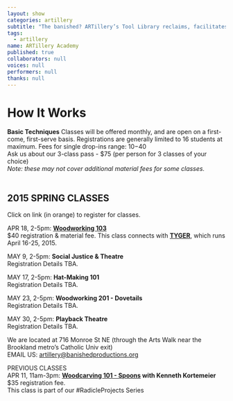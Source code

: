 ```yaml
---
layout: show
categories: artillery
subtitle: "The banished? ARTillery’s Tool Library reclaims, facilitates and promotes the artisanal skills of hand-crafting, wood-working, and knowledge-sharing. This user-friendly, tool-loaning program is open to artists and community members in Ward 5 and the greater DC area."
tags: 
  - artillery
name: ARTillery Academy
published: true
collaborators: null
voices: null
performers: null
thanks: null
---
```


# How It Works

**Basic Techniques** 
Classes will be offered monthly, and are open on a first-come, first-serve basis. Registrations are generally limited to 16 students at maximum.
Fees for single drop-ins range: $10-$40
<br>
Ask us about our 3-class pass - $75 (per person for 3 classes of your choice)
<br>
_Note: these may not cover additional material fees for some classes._
<br>
<br>

## 2015 SPRING CLASSES
Click on link (in orange) to register for classes.

APR 18, 2-5pm: **[Woodworking 103](https://www.artful.ly/store/events/5660)**
<br> $40 registration & material fee. This class connects with [**TYGER**](banishedproductions.org/hybrids/tyger/), which runs April 16-25, 2015.

MAY 9, 2-5pm: **Social Justice & Theatre**
<br> Registration Details TBA.

MAY 17, 2-5pm: **Hat-Making 101**
<br> Registration Details TBA.

MAY 23, 2-5pm: **Woodworking 201 - Dovetails**
<br> Registration Details TBA.

MAY 30, 2-5pm: **Playback Theatre**
<br> Registration Details TBA.

We are located at 716 Monroe St NE (through the Arts Walk near the Brookland metro’s Catholic Univ exit)
<br> EMAIL US: artillery@banishedproductions.org

PREVIOUS CLASSES
<br> APR 11, 11am-3pm: **[Woodcarving 101 - Spoons](https://www.artful.ly/store/events/5453) with Kenneth Kortemeier**
<br> $35 registration fee. 
<br> This class is part of our #RadicleProjects Series

<!-- calendar needs to happen -->
